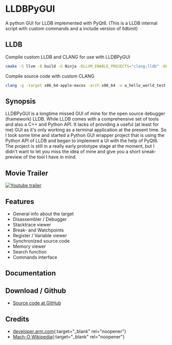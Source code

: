 # LLDBPyGUI 
A python GUI for LLDB implemented with PyQt6. (This is a LLDB internal script with custom commands and a include version of lldbinit)

## LLDB
Compile custom LLDB and CLANG for use with LLDBPyGUI
```bash
cmake -S llvm -B build -G Ninja -DLLVM_ENABLE_PROJECTS="clang;lldb" -DCMAKE_BUILD_TYPE=Release -DLLDB_INCLUDE_TESTS=OFF -DLLDB_ENABLE_PYTHON=ON -DPython3_ROOT_DIR=/Library/Developer/CommandLineTools/Library/Frameworks/Python3.framework/Versions/3.9
```
Compile source code with custom CLANG
```bash
clang -g -target x86_64-apple-macos -arch x86_64 -o a_hello_world_test a_hello_world_test.c -isysroot $(xcrun --show-sdk-path)
```

## Synopsis
LLDBPyGUI is a longtime missed GUI of mine for the open source debugger (framework) LLDB. While LLDB comes with a comprehensive set of tools and also a C++ and Python API. It lacks of providing a useful (at least for me) GUI as it's only working as a terminal application at the present time. So I took some time and started a Python GUI wrapper project that is using the Python API of LLDB and began to implement a UI with the help of PyQt6. The project is still in a really early prototype stage at the moment, but I didn't want to let you miss the idea of mine and give you a short sneak-preview of the tool I have in mind.

## Movie Trailer
[![Youtube trailer](https://img.youtube.com/vi/WGJYLz1r118/hqdefault.jpg)](https://www.youtube.com/watch?v=WGJYLz1r118)

## Features
- General info about the target
- Disassembler / Debugger
- Stacktrace viewer
- Break- and Watchpoints
- Register / Variable viewer
- Synchronized source code
- Memory viewer
- Search function
- Commands interface

## Documentation

## Download / Github
- [Source code at GitHub](https://github.com/jetedonner/pyLLDBGUI)
<!-- - Zip file from mirror -->

## <a id="credits"></a>Credits
- [developer.arm.com](https://developer.arm.com/documentation){:target="_blank" rel="noopener"}
- [Mach-O Wikipedia](https://en.wikipedia.org/wiki/Mach-O){:target="_blank" rel="noopener"}
